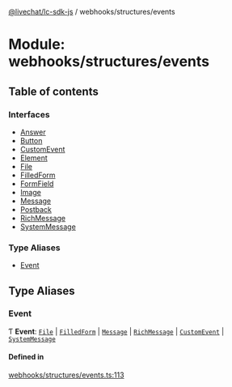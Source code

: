 [@livechat/lc-sdk-js](../README.md) / webhooks/structures/events

# Module: webhooks/structures/events

## Table of contents

### Interfaces

- [Answer](../interfaces/webhooks_structures_events.Answer.md)
- [Button](../interfaces/webhooks_structures_events.Button.md)
- [CustomEvent](../interfaces/webhooks_structures_events.CustomEvent.md)
- [Element](../interfaces/webhooks_structures_events.Element.md)
- [File](../interfaces/webhooks_structures_events.File.md)
- [FilledForm](../interfaces/webhooks_structures_events.FilledForm.md)
- [FormField](../interfaces/webhooks_structures_events.FormField.md)
- [Image](../interfaces/webhooks_structures_events.Image.md)
- [Message](../interfaces/webhooks_structures_events.Message.md)
- [Postback](../interfaces/webhooks_structures_events.Postback.md)
- [RichMessage](../interfaces/webhooks_structures_events.RichMessage.md)
- [SystemMessage](../interfaces/webhooks_structures_events.SystemMessage.md)

### Type Aliases

- [Event](webhooks_structures_events.md#event)

## Type Aliases

### Event

Ƭ **Event**: [`File`](../interfaces/webhooks_structures_events.File.md) \| [`FilledForm`](../interfaces/webhooks_structures_events.FilledForm.md) \| [`Message`](../interfaces/webhooks_structures_events.Message.md) \| [`RichMessage`](../interfaces/webhooks_structures_events.RichMessage.md) \| [`CustomEvent`](../interfaces/webhooks_structures_events.CustomEvent.md) \| [`SystemMessage`](../interfaces/webhooks_structures_events.SystemMessage.md)

#### Defined in

[webhooks/structures/events.ts:113](https://github.com/livechat/lc-sdk-js/blob/d267eeb/src/webhooks/structures/events.ts#L113)
